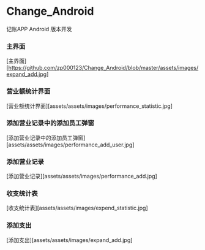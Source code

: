 # Change_Android
记账APP Android 版本开发
### 主界面
[主界面][https://github.com/zp000123/Change_Android/blob/master/assets/images/expand_add.jpg]

### 营业额统计界面
[营业额统计界面][assets/assets/images/performance_statistic.jpg]

### 添加营业记录中的添加员工弹窗
[添加营业记录中的添加员工弹窗][assets/assets/images/performance_add_user.jpg]

### 添加营业记录
[添加营业记录][assets/assets/images/performance_add.jpg]

### 收支统计表
[收支统计表][assets/assets/images/expend_statistic.jpg]

### 添加支出
[添加支出][assets/assets/images/expand_add.jpg]
